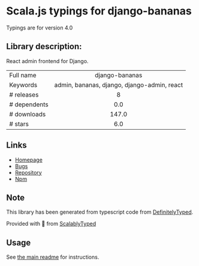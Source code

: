 
# Scala.js typings for django-bananas

Typings are for version 4.0

## Library description:
React admin frontend for Django.

|                    |                 |
| ------------------ | :-------------: |
| Full name          | django-bananas |
| Keywords           | admin, bananas, django, django-admin, react |
| # releases         | 8 |
| # dependents       | 0.0 |
| # downloads        | 147.0 |
| # stars            | 6.0 |

## Links
- [Homepage](https://github.com/5monkeys/django-bananas.js#readme)
- [Bugs](https://github.com/5monkeys/django-bananas.js/issues)
- [Repository](https://github.com/5monkeys/django-bananas.js)
- [Npm](https://www.npmjs.com/package/django-bananas)
    


## Note
This library has been generated from typescript code from [DefinitelyTyped](https://definitelytyped.org).

Provided with :purple_heart: from [ScalablyTyped](https://github.com/oyvindberg/ScalablyTyped)

## Usage
See [the main readme](../../readme.md) for instructions.


